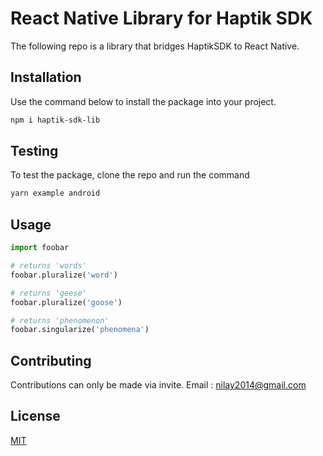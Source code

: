 # React Native Library for Haptik SDK

The following repo is a library that bridges HaptikSDK to React Native.

## Installation

Use the command below to install the package into your project.

```bash
npm i haptik-sdk-lib
```
## Testing

To test the package, clone the repo and run the command

```bash
yarn example android
```

## Usage

```python
import foobar

# returns 'words'
foobar.pluralize('word')

# returns 'geese'
foobar.pluralize('goose')

# returns 'phenomenon'
foobar.singularize('phenomena')
```

## Contributing

Contributions can only be made via invite.
Email : nilay2014@gmail.com

## License

[MIT](https://choosealicense.com/licenses/mit/)
